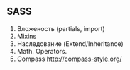 ## SASS

1. Вложеность (partials, import)
2. Mixins
3. Наследование (Extend/Inheritance)
4. Math. Operators.
5. Compass http://compass-style.org/